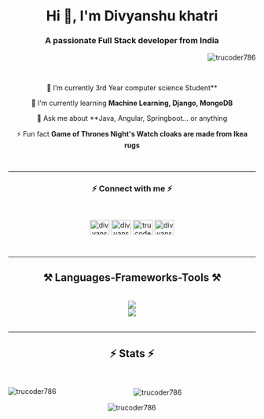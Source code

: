 
<h1 align="center">Hi 👋, I'm Divyanshu khatri</h1>
<h3 align="center">A passionate Full Stack developer from India</h3>
<!-- <img align="right" alt="Coding" width="360px" src="https://cdn.dribbble.com/users/1162077/screenshots/3848914/programmer.gif"> -->

<p align="right"> <img src="https://komarev.com/ghpvc/?username=trucoder786&label=Profile%20views&color=0e75b6&style=flat" alt="trucoder786" /> </p>
<br/>
<div align="center">
 
 🔭 I’m currently 3rd Year computer science Student**
 
 🌱 I’m currently learning **Machine Learning, Django, MongoDB**

💬 Ask me about **Java, Angular, Springboot... or anything 

⚡ Fun fact **Game of Thrones Night's Watch cloaks are made from Ikea rugs**

 </div>
 <br/><hr/>

<h3 align="center">⚡ Connect with me ⚡</h3>
<br>
<p align="center" >
<a href="https://linkedin.com/in/divyanshu khatri" target="blank"><img align="center" src="https://skillicons.dev/icons?i=linkedin" alt="divyanshu khatri" height="30" width="40" /></a>
<a href="https://www.hackerrank.com/divyanshu khatri" target="blank"><img align="center" src="https://raw.githubusercontent.com/rahuldkjain/github-profile-readme-generator/master/src/images/icons/Social/hackerrank.svg" alt="divyanshu khatri" height="30" width="40" /></a>
<a href="https://www.leetcode.com/trucoder786" target="blank"><img align="center" src="https://raw.githubusercontent.com/rahuldkjain/github-profile-readme-generator/master/src/images/icons/Social/leet-code.svg" alt="trucoder786" height="30" width="40" /></a>
<a href="https://www.hackerearth.com/divyanshu khatri india @trucoder786" target="blank"><img align="center" src="https://raw.githubusercontent.com/rahuldkjain/github-profile-readme-generator/master/src/images/icons/Social/hackerearth.svg" alt="divyanshu khatri india @trucoder786" height="30" width="40" /></a>
</p>
<br/><hr/>

<h2 align="center">⚒️ Languages-Frameworks-Tools ⚒️</h2>
<br/>
<div align="center">
    <img src="https://skillicons.dev/icons?i=angular,html,css,bootstrap,vscode,github,tailwind,git,postman,sklearn" /><br>
    <img src="https://skillicons.dev/icons?i=java,spring,idea,python,django,typescript,c,mongodb,mysql" /><br>
</div>
<br/>
<hr/>

<h2 align="center">⚡ Stats ⚡</h2>
<br>
<div align=center>
<p><img align="left" src="https://github-readme-stats.vercel.app/api/top-langs?username=trucoder786&count_private=true&theme=react&border_radius=10" alt="trucoder786" /></p>

<p>&nbsp;<img align="center" src="https://github-readme-stats.vercel.app/api?username=trucoder786&count_private=true&theme=react&border_radius=10" alt="trucoder786" /></p>

<p><img align="center" src="https://github-readme-streak-stats.herokuapp.com/?user=trucoder786&count_private=true&theme=react&border_radius=10" alt="trucoder786" /></p>
</div>

<br/><br/>
